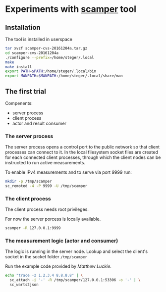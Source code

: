 # Experiments with [scamper](http://www.caida.org/tools/measurement/scamper/) tool

## Installation

The tool is installed in userspace

```bash
tar xvzf scamper-cvs-20161204a.tar.gz
cd scamper-cvs-20161204a
./configure --prefix=/home/steger/.local
make
make install
export PATH=$PATH:/home/steger/.local/bin
export MANPATH=$MANPATH:/home/steger/.local/share/man
```

## The first trial

Compenents:

* server process
* client process
* actor and result consumer

### The server process

The server process opens a control port to the public network so that client processes can connect to it.
In the local filesystem socket files are created for each connected client processes, through which the client nodes can be instructed to run active measurements.

To enable IPv4 measurements and to serve via port 9999 run:

```bash
mkdir -p /tmp/scamper
sc_remoted -4 -P 9999 -U /tmp/scamper
```

### The client process

The client process needs root privileges. 

For now the server porcess is locally available.

```bash
scamper -R 127.0.0.1:9999
```

### The measurement logic (actor and consumer) 

The logic is running in the server node.
Lookup and select the client's socket in the socket folder `/tmp/scamper`

Run the example code provided by _Matthew Luckie_.

```bash
echo "trace -z 1.2.3.4 8.8.8.8" | \
  sc_attach -i '-' -R /tmp/scamper/127.0.0.1:53306 -o '-' | \
  sc_warts2json
```
